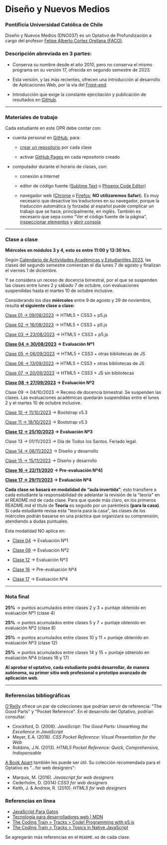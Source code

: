 # Diseño y Nuevos Medios

### Pontificia Universidad Católica de Chile

Diseño y Nuevos Medios (DNO037) es un Optativo de Profundización a cargo del profesor [Felipe Alberto Cortez Orellana (FACO)](https://faco.cl/).

### Descripción abreviada en 3 partes:

- Conserva su nombre desde el año 2010, pero no conserva el mismo programa en su versión 17, ofrecida en segundo semestre de 2023.

- Esta versión, y las más recientes, ofrecen una introducción al desarrollo de Aplicaciones Web, por la vía del [Front-end](https://es.wikipedia.org/wiki/Desarrollo_web_Front-end).

- Introducción que exige la constante ejercitación y publicación de resultados en [GitHub](https://github.com/).

- - - - - - - - - -

### Materiales de trabajo

Cada estudiante en este OPR debe contar con:

- cuenta personal en [GitHub](https://github.com/join), para:

  - [crear un repositorio](https://docs.github.com/es/get-started/quickstart/create-a-repo) por cada clase

  - activar [GitHub Pages](https://docs.github.com/es/pages/getting-started-with-github-pages/creating-a-github-pages-site) en cada repositorio creado

- computador durante el horario de clases, con:

  - conexión a Internet

  - editor de código fuente ([Sublime Text](https://www.sublimetext.com/) o [Phoenix Code Editor](https://phcode.dev/))

  - navegador web ([Chrome](https://www.google.com/intl/es-419/chrome/) o [Firefox](https://www.mozilla.org/es-CL/firefox/new/); **NO utilizaremos Safari**). Es muy necesario que desactive los traductores en su navegador, porque la traducción automática (y forzada) al español puede complicar un trabajo que se hace, principalmente, en inglés. También es necesario que sepa como "Ver el código fuente de la página", [inspeccionar elementos](https://support.hostinger.es/es/articles/2333029-como-inspeccionar-los-elementos-del-sitio-web) y [abrir consola](https://transferwise.com/es/help/articles/2954851/como-abrir-la-consola-de-tu-navegador)


- - - - - - - - -

### Clase a clase

**Miércoles en módulos 3 y 4, esto es entre 11:00 y 13:30 hrs.** 

Según [Calendario de Actividades Académicas y Estudiantiles 2023](https://registrosacademicos.uc.cl/wp-content/uploads/2022/11/Calendario-Academico-2023.pdf), las clases del segundo semestre comienzan el día lunes 7 de agosto y finalizan el viernes 1 de diciembre. 

Y se considera un receso de docencia bimestral, por el que se suspenden las clases entre lunes 2 y sábado 7 de octubre, con evaluaciones suspendidas hasta el martes 10 de octubre inclusive.

Considerando los días **miércoles** entre 9 de agosto y 29 de noviembre, resulta **el siguiente clase a clase:**

[Clase 01 → 09/08/2023](https://github.com/profesorfaco/dno037-2023-2/tree/main/clase-01) → HTML5 + CSS3 + p5.js

[Clase 02 → 16/08/2023](https://github.com/profesorfaco/dno037-2023-2/tree/main/clase-02) → HTML5 + CSS3 + p5.js

[Clase 03 → 23/08/2023](https://github.com/profesorfaco/dno037-2023-2/tree/main/clase-03) → HTML5 + CSS3 + p5.js

**[Clase 04 → 30/08/2023](https://github.com/profesorfaco/dno037-2023-2/tree/main/clase-04) → Evaluación Nº1**

[Clase 05 → 06/09/2023](https://github.com/profesorfaco/dno037-2023-2/tree/main/clase-05) → HTML5 + CSS3 + otras bibliotecas de JS

[Clase 06 → 13/09/2023](https://github.com/profesorfaco/dno037-2023-2/tree/main/clase-06) → HTML5 + CSS3 + otras bibliotecas de JS

[Clase 07 → 20/09/2023](https://github.com/profesorfaco/dno037-2023-2/tree/main/clase-07) → HTML5 + CSS3 + JS sin bibliotecas

**[Clase 08 → 27/09/2023](https://github.com/profesorfaco/dno037-2023-2/tree/main/clase-08) → Evaluación Nº2**

Clase 09 → 04/10/2023 → Receso de docencia bimestral. Se suspenden las clases. Las evaluaciones académicas quedarán suspendidas entre el lunes 2 y el martes 10 de octubre inclusive.

[Clase 10 → 11/10/2023](https://github.com/profesorfaco/dno037-2023-2/tree/main/clase-10) → Bootstrap v5.3

[Clase 11 → 18/10/2023](https://github.com/profesorfaco/dno037-2023-2/tree/main/clase-11) → Bootstrap v5.3

**[Clase 12 → 25/10/2023](https://github.com/profesorfaco/dno037-2023-2/tree/main/clase-12) → Evaluación Nº3**

Clase 13 → 01/11/2023 → Día de Todos los Santos. Feriado legal.

[Clase 14 → 08/11/2023](https://github.com/profesorfaco/dno037-2023-2/tree/main/clase-14) → Diseño y desarrollo

[Clase 15 → 15/11/2023](https://github.com/profesorfaco/dno037-2023-2/tree/main/clase-15) → Diseño y desarrollo

**[Clase 16 → 22/11/2020](https://github.com/profesorfaco/dno037-2023-2/tree/main/clase-17) → Pre-evaluación Nº4]**

**[Clase 17 → 29/11/2023](https://github.com/profesorfaco/dno037-2023-2/tree/main/clase-17) → Evaluación Nº4**


**Cada clase se basará en modalidad de “aula invertida”**; esto transfiere a cada estudiante la responsabilidad de adelantar la revisión de la "teoría" en el README.md de cada clase. Para que quede más claro, en los primeros README.md el título de **Teoría** es seguido por un paréntesis **(para la casa)**. Si cada estudiante revisa esta "teoría para la casa", las clases de los miércoles podrán basarse en una práctica que organizará su comprensión, atendiendo a dudas puntuales.

Esta modalidad NO aplica en:

- [Clase 04](https://github.com/profesorfaco/dno037-2023-2/tree/main/clase-04) → Evaluación Nº1

- [Clase 08](https://github.com/profesorfaco/dno037-2023-2/tree/main/clase-08) → Evaluación Nº2

- [Clase 12](https://github.com/profesorfaco/dno037-2023-2/tree/main/clase-12) → Evaluación Nº3

- [Clase 16](https://github.com/profesorfaco/dno037-2023-2/tree/main/clase-16) → Pre-evaluación Nº4

- [Clase 17](https://github.com/profesorfaco/dno037-2023-2/tree/main/clase-17) → Evaluación Nº4

- - - - - - - -

### Nota final

**25%** → puntos acumulados entre clases 2 y 3 + puntaje obtenido en evaluación Nº1 (clase 4)

**25%** → puntos acumulados entre clases 5 y 7 + puntaje obtenido en evaluación Nº2 (clase 8)

**25%** → puntos acumulados entre clases 10 y 11 + puntaje obtenido en evaluación Nº3 (clase 12)

**25%** → puntos acumulados entre clases 14 y 15 + puntaje obtenido en evaluación Nº4 (clases 16 y 17)

**Al aprobar el optativo, cada estudiante podrá desarrollar, de manera autónoma, su primer sitio web profesional o prototipo avanzado de aplicación web**.

- - - - - - - 

### Referencias bibliográficas

[O'Reilly](http://shop.oreilly.com/) ofrece un par de colecciones que podrían servir de referencia: "The Good Parts" y "Pocket Reference". En el desarrollo del Optativo, podrían consultar: 

- Crockford, D. (2008). *JavaScript: The Good Parts: Unearthing the Excellence in JavaScript*
- Meyer, E.A. (2018). *CSS Pocket Reference: Visual Presentation for the Web*
- Robbins, J.N. (2013). *HTML5 Pocket Reference: Quick, Comprehensive, Indispensable*

[A Book Apart](https://abookapart.com/) también les puede ser útil. Su colección recomendada para el Optativo es "…for web designers":

- Marquis, M. (2016). *Javascript for web designers*
- Cederholm, D. (2014) *CSS3 for web designers*
- Keith, J. & Andrew, R. (2010). *HTML5 for web designers*

### Referencias en línea

- [JavaScript Para Gatos](https://jsparagatos.com/)
- [Tecnología para desarrolladores web | MDN](https://developer.mozilla.org/es/docs/Web)
- [The Coding Train > Tracks > Code! Programming with p5.js](https://thecodingtrain.com/tracks/code-programming-with-p5-js)
- [The Coding Train	> Tracks > Topics in Native JavaScript](https://thecodingtrain.com/tracks/topics-in-native-javascript)

Se agregarán más referencias en el `README.md` de cada clase.
